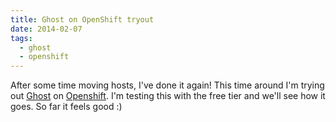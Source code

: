 ```yaml
---
title: Ghost on OpenShift tryout
date: 2014-02-07
tags:
  - ghost
  - openshift
---
```


After some time moving hosts, I've done it again! This time around I'm trying out [Ghost](http://ghost.org "Ghost") on [Openshift](http://openshift.org "Openshift"). I'm testing this with the free tier and we'll see how it goes. So far it feels good :)

